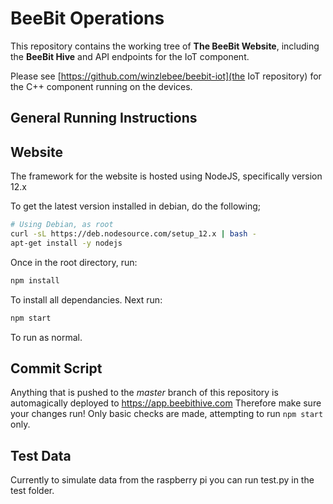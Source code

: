 # BeeBit Operations

This repository contains the working tree of **The BeeBit Website**, including the **BeeBit Hive** and API endpoints for the IoT component.

Please see [https://github.com/winzlebee/beebit-iot](the IoT repository) for the C++ component running on the devices.

## General Running Instructions

## Website

The framework for the website is hosted using NodeJS, specifically version 12.x

To get the latest version installed in debian, do the following;

```sh
# Using Debian, as root
curl -sL https://deb.nodesource.com/setup_12.x | bash -
apt-get install -y nodejs
```

Once in the root directory, run:

```sh
npm install
```

To install all dependancies. Next run:

```sh
npm start
```

To run as normal.

## Commit Script

Anything that is pushed to the *master* branch of this repository is automagically deployed to https://app.beebithive.com
Therefore make sure your changes run! Only basic checks are made, attempting to run `npm start` only.

## Test Data

Currently to simulate data from the raspberry pi you can run test.py in the test folder.